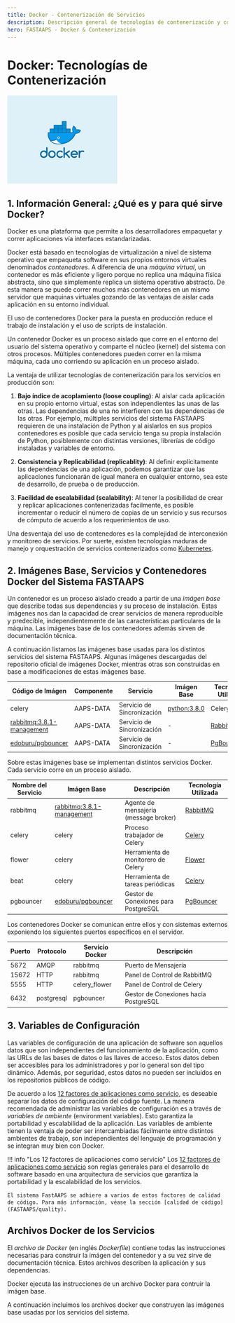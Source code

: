 ```yaml
---
title: Docker - Contenerización de Servicios
description: Descripción general de tecnologías de contenerización y contenedores en producción del sistema FASTAAPS.
hero: FASTAAPS - Docker & Contenerización
---
```


# Docker: Tecnologías de Contenerización

![docker](../img/docker.png)

## 1. Información General: ¿Qué es y para qué sirve Docker?

Docker es una plataforma que permite a los desarrolladores empaquetar y correr aplicaciones vía interfaces estandarizadas. 

Docker está basado en tecnologías de virtualización a nivel de sistema operativo que empaqueta software en sus propios entornos virtuales denominados *contenedores*. A diferencia de una *máquina virtual*, un contenedor es más eficiente y ligero porque no replica una máquina física abstracta, sino que simplemente replica un sistema operativo abstracto. De esta manera se puede correr muchos más contenedores en un mismo servidor que maquinas virtuales gozando de las ventajas de aislar cada aplicación en su entorno individual.

El uso de contenedores Docker para la puesta en producción reduce el trabajo de instalación y el uso de scripts de instalación.

Un contenedor Docker es un proceso aislado que corre en el entorno del usuario del sistema operativo y comparte el núcleo (kernel) del sistema con otros procesos. Múltiples contenedores pueden correr en la misma máquina, cada uno corriendo su aplicación en un proceso aislado.

La ventaja de utilizar tecnologías de contenerización para los servicios en producción son:

1. **Bajo índice de acoplamiento (loose coupling)**: Al aislar cada aplicación en su propio entorno virtual, estas son independientes las unas de las otras. Las dependencias de una no interfieren con las dependencias de las otras. Por ejemplo, múltiples servicios del sistema FASTAAPS requieren de una instalación de Python y al aislarlos en sus propios contenedores es posible que cada servicio tenga su propia instalación de Python, posiblemente con distintas versiones, librerías de código instaladas y variables de entorno. 

2. **Consistencia y Replicabilidad (replicablity)**: Al definir explícitamente las dependencias de una aplicación, podemos garantizar que las aplicaciones funcionarán de igual manera en cualquier entorno, sea este de desarrollo, de prueba o de producción.

3. **Facilidad de escalabilidad (scalability)**: Al tener la posibilidad de crear y replicar aplicaciones contenerizadas facilmente, es posible incrementar o reducir el número de copias de un servicio y sus recursos de cómputo de acuerdo a los requerimientos de uso.  

Una desventaja del uso de contenedores es la complejidad de interconexión y monitoreo de servicios. Por suerte, existen tecnologías maduras de manejo y orquestración de servicios contenerizados como [Kubernetes](https://kubernetes.io/).

## 2. Imágenes Base, Servicios y Contenedores Docker del Sistema FASTAAPS

Un contenedor es un proceso aislado creado a partir de una *imágen base* que describe todas sus dependencias y su proceso de instalación. Estas imágenes nos dan la capacidad de crear servicios de manera reproducible y predecible, independientemente de las características particulares de la máquina. Las imágenes base de los contenedores además sirven de documentación técnica.

A continuación listamos las imágenes base usadas para los distintos servicios del sistema FASTAAPS. Algunas imágenes descargadas del repositorio oficial de imágenes Docker, mientras otras son construidas en base a modificaciones de estas imágenes base.

Código de Imágen | Componente | Servicio  | Imágen Base  | Tecnología Utilizada  
---------- | -------- | ----------------- | ------------ | -------------------- 
celery | AAPS-DATA | Servicio de Sincronización | [python:3.8.0](https://hub.docker.com/_/python/) |  Celery/Flower 
[rabbitmq:3.8.1-management](https://hub.docker.com/_/rabbitmq) | AAPS-DATA | Servicio de Sincronización | - | [RabbitMQ](https://www.rabbitmq.com/)  
[edoburu/pgbouncer](https://hub.docker.com/r/edoburu/pgbouncer/dockerfile/) | AAPS-DATA | Servicio de Sincronización | - | [PgBouncer](http://www.pgbouncer.org/)

Sobre estas imágenes base se implementan distintos servicios Docker. Cada servicio corre en un proceso aislado.

Nombre del Servicio  | Imágen Base | Descripción  | Tecnología Utilizada  
------------ | ------------- | ------------ | ----------- 
rabbitmq  | [rabbitmq:3.8.1-management](https://hub.docker.com/_/rabbitmq) | Agente de mensajería (message broker) |  [RabbitMQ](https://www.rabbitmq.com/)   
celery  | celery | Proceso trabajador de Celery | [Celery](http://www.celeryproject.org/)
flower | celery | Herramienta de monitorero de Celery | [Flower](https://flower.readthedocs.io/)
beat | celery | Herramienta de tareas periódicas | [Celery](http://www.celeryproject.org/)
pgbouncer | [edoburu/pgbouncer](https://hub.docker.com/r/edoburu/pgbouncer/dockerfile/) | Gestor de Conexiones para PostgreSQL | [PgBouncer](http://www.pgbouncer.org/)

Los contenedores Docker se comunican entre ellos y con sistemas externos exponiendo los siguientes puertos específicos en el servidor.

Puerto | Protocolo | Servicio Docker | Descripción
----- | ----- | ----- | -------
5672 | AMQP | rabbitmq | Puerto de Mensajería
15672 | HTTP | rabbitmq | Panel de Control de RabbitMQ
5555 | HTTP | celery_flower | Panel de Control de Celery
6432 | postgresql | pgbouncer | Gestor de Conexiones hacia PostgreSQL

## 3. Variables de Configuración

Las variables de configuración de una aplicación de software son aquellos datos que son independientes del funcionamiento de la aplicación, como las URLs de las bases de datos o las llaves de acceso. Estos datos deben ser accesibles para los administradores y por lo general son del tipo dinámico. Además, por seguridad, estos datos no pueden ser incluídos en los repositorios públicos de código. 

De acuerdo a los [12 factores de aplicaciones como servicio](https://12factor.net/), es deseable separar los datos de configuración del código fuente. La manera recomendada de administrar las variables de configuración es a través de *variables de ambiente* (environment variables). Esto garantiza la portabilidad y escalabilidad de la aplicación. Las variables de ambiente tienen la ventaja de poder ser intercambiadas fácilmente entre distintos ambientes de trabajo, son independientes del lenguaje de programación y se integran muy bien con Docker.

!!! info "Los 12 factores de aplicaciones como servicio"
    Los [12 factores de aplicaciones como servicio](https://12factor.net/) son reglas generales para el desarrollo de software basado en una arquitectura de servicios que garantiza la portabilidad y la escalabilidad de los servicios.

    El sistema FastAAPS se adhiere a varios de estos factores de calidad de código. Para más información, véase la sección [calidad de código](FASTAAPS/quality). 

## Archivos Docker de los Servicios

El *archivo de Docker* (en inglés *Dockerfile*) contiene todas las instrucciones necesarias para construir la imágen del contenedor y a su vez sirve de documentación técnica. Estos archivos describen la aplicación y sus dependencias. 

Docker ejecuta las instrucciones de un archivo Docker para contruir la imágen base.

A continuación incluímos los archivos docker que construyen las imágenes base usadas por los servicios del sistema.

